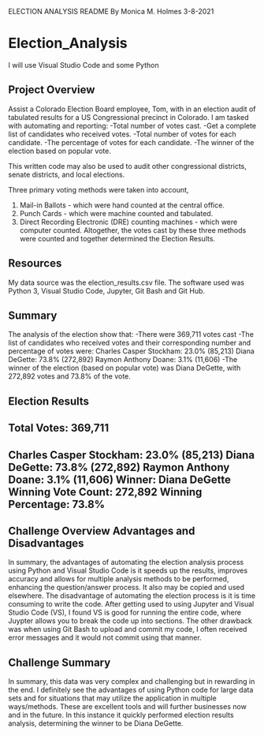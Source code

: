 ELECTION ANALYSIS README 
By Monica M. Holmes
3-8-2021

# Election_Analysis
I will use Visual Studio Code and some Python
## Project Overview
Assist a Colorado Election Board employee, Tom, with in an election audit of tabulated results for a US Congressional precinct in Colorado. I am tasked with automating and reporting:
  -Total number of votes cast.
  -Get a complete list of candidates who received votes.
  -Total number of votes for each candidate.
  -The percentage of votes for each candidate.
  -The winner of the election based on popular vote.
  
This written code may also be used to audit other congressional districts, senate districts, and local elections. 

Three primary voting methods were taken into account, 
  1. Mail-in Ballots - which were hand counted at the central office.
  2. Punch Cards - which were machine counted and tabulated.
  3. Direct Recording Electronic (DRE) counting machines - which were computer counted.
Altogether, the votes cast by these three methods were counted and together determined the Election Results.

## Resources
My data source was the election_results.csv file.
The software used was Python 3, Visual Studio Code, Jupyter, Git Bash and Git Hub.

## Summary
The analysis of the election show that:
-There were 369,711 votes cast
-The list of candidates who received votes and their corresponding number and percentage of votes were:
  Charles Casper Stockham: 23.0% (85,213)
  Diana DeGette: 73.8% (272,892)
  Raymon Anthony Doane: 3.1% (11,606)
-The winner of the election (based on popular vote) was Diana DeGette, with 272,892 votes and 73.8% of the vote.

Election Results
-------------------------
Total Votes: 369,711
-------------------------
Charles Casper Stockham: 23.0% (85,213)
Diana DeGette: 73.8% (272,892)
Raymon Anthony Doane: 3.1% (11,606)
Winner: Diana DeGette
Winning Vote Count: 272,892
Winning Percentage: 73.8%
-------------------------

## Challenge Overview Advantages and Disadvantages
In summary, the advantages of automating the election analysis process using Python and Visual Studio Code is it speeds up the results, improves accuracy and allows for multiple analysis methods to be performed, enhancing the question/answer process.  It also may be copied and used elsewhere. The disadvantage of automating the election process is it is time consuming to write the code.
After getting used to using Jupyter and Visual Studio Code (VS), I found VS is good for running the entire code, where Juypter allows you to break the code up into sections. The other drawback was when using Git Bash to upload and commit my code, I often received error messages and it would not commit using that manner. 

## Challenge Summary
In summary, this data was very complex and challenging but in rewarding in the end. I definitely see the advantages of using Python code for large data sets and for situations that may utilize the application in multiple ways/methods. These are excellent tools and will further businesses now and in the future. In this instance it quickly performed election results analysis, determining the winner to be Diana DeGette.

